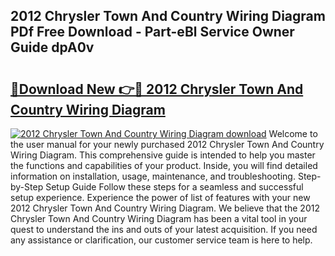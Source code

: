 ## 2012 Chrysler Town And Country Wiring Diagram PDf Free Download - Part-eBl Service Owner Guide dpA0v

# <h2><a href="http://dfrwpd.blite.top/?on=2012+Chrysler+Town+And+Country+Wiring+Diagram">🔗Download New 👉🔴 2012 Chrysler Town And Country Wiring Diagram</a></h2>

[![2012 Chrysler Town And Country Wiring Diagram download](https://i.imgur.com/lujVjoI.png)](http://dfrwpd.blite.top/?on=2012+Chrysler+Town+And+Country+Wiring+Diagram)
Welcome to the user manual for your newly purchased 2012 Chrysler Town And Country Wiring Diagram. This comprehensive guide is intended to help you master the functions and capabilities of your product. Inside, you will find detailed information on installation, usage, maintenance, and troubleshooting. Step-by-Step Setup Guide Follow these steps for a seamless and successful setup experience. Experience the power of list of features with your new 2012 Chrysler Town And Country Wiring Diagram. We believe that the 2012 Chrysler Town And Country Wiring Diagram has been a vital tool in your quest to understand the ins and outs of your latest acquisition. If you need any assistance or clarification, our customer service team is here to help.
